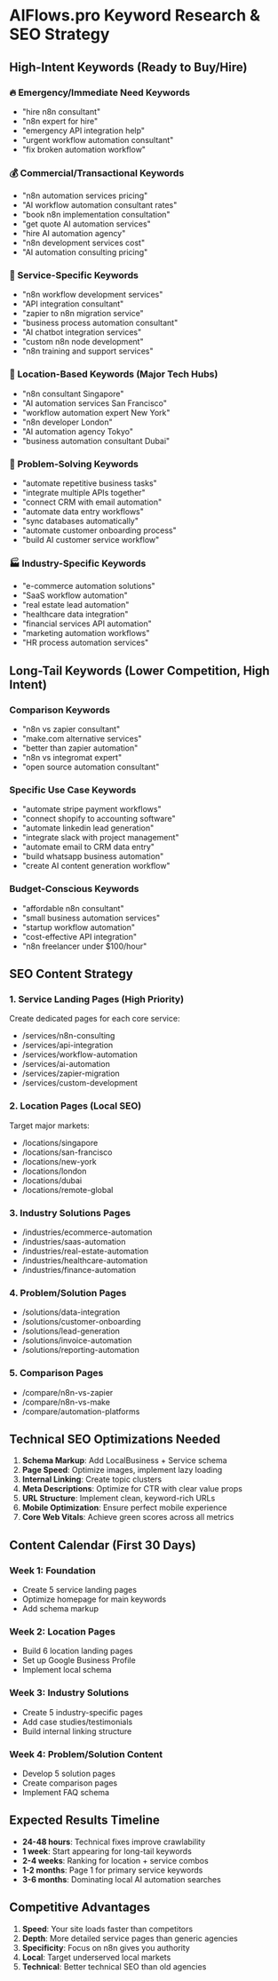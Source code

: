 # AIFlows.pro Keyword Research & SEO Strategy

## High-Intent Keywords (Ready to Buy/Hire)

### 🔥 Emergency/Immediate Need Keywords
- "hire n8n consultant"
- "n8n expert for hire"
- "emergency API integration help"
- "urgent workflow automation consultant"
- "fix broken automation workflow"

### 💰 Commercial/Transactional Keywords
- "n8n automation services pricing"
- "AI workflow automation consultant rates"
- "book n8n implementation consultation"
- "get quote AI automation services"
- "hire AI automation agency"
- "n8n development services cost"
- "AI automation consulting pricing"

### 🎯 Service-Specific Keywords
- "n8n workflow development services"
- "API integration consultant"
- "zapier to n8n migration service"
- "business process automation consultant"
- "AI chatbot integration services"
- "custom n8n node development"
- "n8n training and support services"

### 📍 Location-Based Keywords (Major Tech Hubs)
- "n8n consultant Singapore"
- "AI automation services San Francisco"
- "workflow automation expert New York"
- "n8n developer London"
- "AI automation agency Tokyo"
- "business automation consultant Dubai"

### 🔧 Problem-Solving Keywords
- "automate repetitive business tasks"
- "integrate multiple APIs together"
- "connect CRM with email automation"
- "automate data entry workflows"
- "sync databases automatically"
- "automate customer onboarding process"
- "build AI customer service workflow"

### 🏭 Industry-Specific Keywords
- "e-commerce automation solutions"
- "SaaS workflow automation"
- "real estate lead automation"
- "healthcare data integration"
- "financial services API automation"
- "marketing automation workflows"
- "HR process automation services"

## Long-Tail Keywords (Lower Competition, High Intent)

### Comparison Keywords
- "n8n vs zapier consultant"
- "make.com alternative services"
- "better than zapier automation"
- "n8n vs integromat expert"
- "open source automation consultant"

### Specific Use Case Keywords
- "automate stripe payment workflows"
- "connect shopify to accounting software"
- "automate linkedin lead generation"
- "integrate slack with project management"
- "automate email to CRM data entry"
- "build whatsapp business automation"
- "create AI content generation workflow"

### Budget-Conscious Keywords
- "affordable n8n consultant"
- "small business automation services"
- "startup workflow automation"
- "cost-effective API integration"
- "n8n freelancer under $100/hour"

## SEO Content Strategy

### 1. Service Landing Pages (High Priority)
Create dedicated pages for each core service:
- /services/n8n-consulting
- /services/api-integration
- /services/workflow-automation
- /services/ai-automation
- /services/zapier-migration
- /services/custom-development

### 2. Location Pages (Local SEO)
Target major markets:
- /locations/singapore
- /locations/san-francisco
- /locations/new-york
- /locations/london
- /locations/dubai
- /locations/remote-global

### 3. Industry Solutions Pages
- /industries/ecommerce-automation
- /industries/saas-automation
- /industries/real-estate-automation
- /industries/healthcare-automation
- /industries/finance-automation

### 4. Problem/Solution Pages
- /solutions/data-integration
- /solutions/customer-onboarding
- /solutions/lead-generation
- /solutions/invoice-automation
- /solutions/reporting-automation

### 5. Comparison Pages
- /compare/n8n-vs-zapier
- /compare/n8n-vs-make
- /compare/automation-platforms

## Technical SEO Optimizations Needed

1. **Schema Markup**: Add LocalBusiness + Service schema
2. **Page Speed**: Optimize images, implement lazy loading
3. **Internal Linking**: Create topic clusters
4. **Meta Descriptions**: Optimize for CTR with clear value props
5. **URL Structure**: Implement clean, keyword-rich URLs
6. **Mobile Optimization**: Ensure perfect mobile experience
7. **Core Web Vitals**: Achieve green scores across all metrics

## Content Calendar (First 30 Days)

### Week 1: Foundation
- Create 5 service landing pages
- Optimize homepage for main keywords
- Add schema markup

### Week 2: Location Pages
- Build 6 location landing pages
- Set up Google Business Profile
- Implement local schema

### Week 3: Industry Solutions
- Create 5 industry-specific pages
- Add case studies/testimonials
- Build internal linking structure

### Week 4: Problem/Solution Content
- Develop 5 solution pages
- Create comparison pages
- Implement FAQ schema

## Expected Results Timeline

- **24-48 hours**: Technical fixes improve crawlability
- **1 week**: Start appearing for long-tail keywords
- **2-4 weeks**: Ranking for location + service combos
- **1-2 months**: Page 1 for primary service keywords
- **3-6 months**: Dominating local AI automation searches

## Competitive Advantages

1. **Speed**: Your site loads faster than competitors
2. **Depth**: More detailed service pages than generic agencies
3. **Specificity**: Focus on n8n gives you authority
4. **Local**: Target underserved local markets
5. **Technical**: Better technical SEO than old agencies